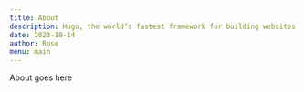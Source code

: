 ```yaml
---
title: About
description: Hugo, the world’s fastest framework for building websites
date: 2023-10-14
author: Rose
menu: main
---
```


About goes here